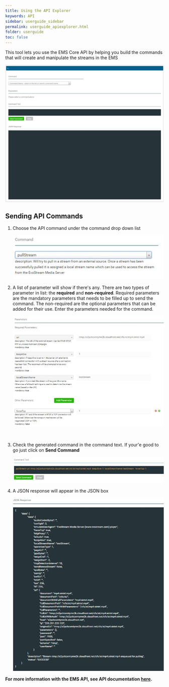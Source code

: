 ```yaml
---
title: Using the API Explorer
keywords: API
sidebar: userguide_sidebar
permalink: userguide_apiexplorer.html
folder: userguide
toc: false
---
```




This tool lets you use the EMS Core API by helping you build the commands that will create and manipulate the streams in the EMS

![](images/userguide/apiexplorer.jpg)



## Sending API Commands

1. Choose the API command under the command drop down list

   ![](images/userguide/pullstreamcommand.JPG)

2. A list of parameter will show if there's any. There are two types of parameter in list: the **required** and **non-required**. Required parameters are the mandatory parameters that needs to be filled up to send the command. The non-required are the optional parameters that can be added for their use. Enter the parameters needed for the command.

   ![](images/userguide/parameters.JPG)

   ​

3. Check the generated command in the command text. If your'e  good to go just click on **Send Command**

   ![](images/userguide/commandtext.JPG)


4. A JSON response will appear in the JSON box

   ![](images/userguide/json.jpg)






**For more information with the EMS API, see API documentation [here](/overview.html).**